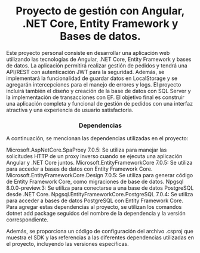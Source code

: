 <h1 align="center"><strong> Proyecto de gestión con Angular, .NET Core, Entity Framework y Bases de datos.</strong></h1>
 
Este proyecto personal consiste en desarrollar una aplicación web utilizando las tecnologías de Angular, .NET Core, Entity Framework y bases de datos. La aplicación permitirá realizar gestión de pedidos y tendrá una API/REST con autenticación JWT para la seguridad. Además, se implementará la funcionalidad de guardar datos en LocalStorage y se agregarán intercepciones para el manejo de errores y logs. El proyecto incluirá también el diseño y creación de la base de datos con SQL Server y la implementación de transacciones con EF. El objetivo final es construir una aplicación completa y funcional de gestión de pedidos con una interfaz atractiva y una experiencia de usuario satisfactoria.

<h3 align="center">Dependencias </h3>
A continuación, se mencionan las dependencias utilizadas en el proyecto:

Microsoft.AspNetCore.SpaProxy 7.0.5: Se utiliza para manejar las solicitudes HTTP de un proxy inverso cuando se ejecuta una aplicación Angular y .NET Core juntos.
Microsoft.EntityFrameworkCore 7.0.5: Se utiliza para acceder a bases de datos con Entity Framework Core.
Microsoft.EntityFrameworkCore.Design 7.0.5: Se utiliza para generar código de Entity Framework Core, como migraciones de base de datos.
Npgsql 8.0.0-preview.3: Se utiliza para conectarse a una base de datos PostgreSQL desde .NET Core.
Npgsql.EntityFrameworkCore.PostgreSQL 7.0.4: Se utiliza para acceder a bases de datos PostgreSQL con Entity Framework Core.
Para agregar estas dependencias al proyecto, se utilizan los comandos dotnet add package seguidos del nombre de la dependencia y la versión correspondiente.

Además, se proporciona un código de configuración del archivo .csproj que muestra el SDK y las referencias a las diferentes dependencias utilizadas en el proyecto, incluyendo las versiones específicas.
